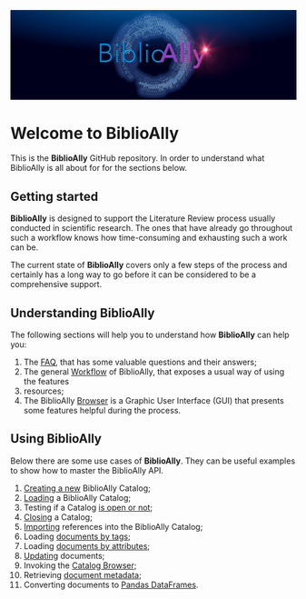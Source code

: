 ![BiblioAlly Banner](assets/images/BiblioAlly-banner.jpg)
# Welcome to BiblioAlly

This is the **BiblioAlly** GitHub repository. In order to understand what BiblioAlly is all about for for the sections below.

## Getting started

**BiblioAlly** is designed to support the Literature Review process usually conducted in scientific research. The ones that
have already go throughout such a workflow knows how time-consuming and exhausting such a work can be.

The current state of **BiblioAlly** covers only a few steps of the process and certainly has a long way to go before it
can be considered to be a comprehensive support.

## Understanding BiblioAlly

The following sections will help you to understand how **BiblioAlly** can help you:

1. The [FAQ](assets/pages/faq.md), that has some valuable questions and their answers;
2. The general [Workflow](assets/pages/workflow.md) of BiblioAlly, that exposes a usual way of using the features
3. resources;
4. The BiblioAlly [Browser](assets/pages/browser.md) is a Graphic User Interface (GUI) that presents some features 
helpful during the process.

## Using BiblioAlly

Below there are some use cases of **BiblioAlly**. They can be useful examples to show how to master the
BiblioAlly API.

1. [Creating a new](assets/pages/use_case-create_new_catalog.md) BiblioAlly Catalog; 
2. [Loading](assets/pages/use_case-create_new_catalog.md) a BiblioAlly Catalog;
3. Testing if a Catalog [is open or not](assets/pages/use_case-catalog_is_open.md);
4. [Closing](assets/pages/use_case-close.md) a Catalog;
5. [Importing](assets/pages/use_case-importing_referentes.md) references into the BiblioAlly Catalog;
6. Loading [documents by tags](assets/pages/use_case-loading_by_tags.md);
7. Loading [documents by attributes](assets/pages/use_case-loading_by_attributes.md);
8. [Updating](assets/pages/use_case-updating.md) documents;
9. Invoking the [Catalog Browser](assets/pages/use_case-invoking_browser.md);
10. Retrieving [document metadata](assets/pages/use_case-retrieving_metadata.md);
11. Converting documents to [Pandas DataFrames](assets/pages/use_case-converting_to_pandas.md).

